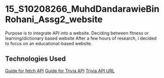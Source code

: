 # 15_S10208266_MuhdDandarawieBinRohani_Assg2_website
Purpose is to integrate API into a website. 
Deciding between fitness or learning/dictionary based website
After a few hours of research, i decided to focus on an educational-based website.

## Technologies Used
[Guide for fetch API](https://www.youtube.com/watch?v=cuEtnrL9-H0&ab_channel=WebDevSimplified)
[Guide for Trivia API](https://www.youtube.com/watch?v=SgJ_femmsfg&ab_channel=BenjaminSiegel)
[Trivia API URL](https://opentdb.com/api_config.php)